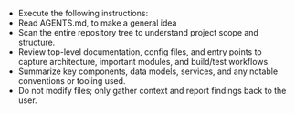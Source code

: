 - Execute the following instructions:
- Read AGENTS.md, to make a general idea
- Scan the entire repository tree to understand project scope and structure.
- Review top-level documentation, config files, and entry points to capture architecture, important modules, and build/test workflows.
- Summarize key components, data models, services, and any notable conventions or tooling used.
- Do not modify files; only gather context and report findings back to the user.
